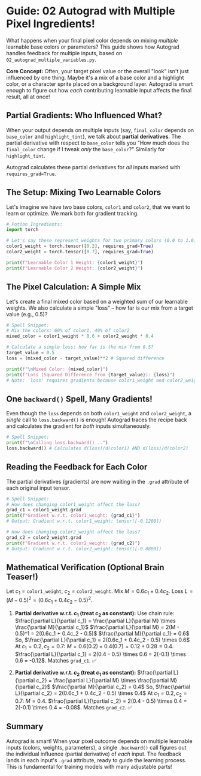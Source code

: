 # Guide: 02 Autograd with Multiple Pixel Ingredients!

What happens when your final pixel color depends on mixing _multiple_ learnable base colors or parameters? This guide shows how Autograd handles feedback for multiple inputs, based on `02_autograd_multiple_variables.py`.

**Core Concept:** Often, your target pixel value or the overall "look" isn't just influenced by one thing. Maybe it's a mix of a base color and a highlight color, or a character sprite placed on a background layer. Autograd is smart enough to figure out how _each_ contributing learnable input affects the final result, all at once!

## Partial Gradients: Who Influenced What?

When your output depends on multiple inputs (say, `final_color` depends on `base_color` and `highlight_tint`), we talk about **partial derivatives**. The partial derivative with respect to `base_color` tells you "How much does the `final_color` change if I tweak _only_ the `base_color`?" Similarly for `highlight_tint`.

Autograd calculates these partial derivatives for _all_ inputs marked with `requires_grad=True`.

## The Setup: Mixing Two Learnable Colors

Let's imagine we have two base colors, `color1` and `color2`, that we want to learn or optimize. We mark both for gradient tracking.

```python
# Potion Ingredients:
import torch

# Let's say these represent weights for two primary colors (0.0 to 1.0)
color1_weight = torch.tensor([0.2], requires_grad=True)
color2_weight = torch.tensor([0.7], requires_grad=True)

print(f"Learnable Color 1 Weight: {color1_weight}")
print(f"Learnable Color 2 Weight: {color2_weight}")
```

## The Pixel Calculation: A Simple Mix

Let's create a final mixed color based on a weighted sum of our learnable weights. We also calculate a simple "loss" – how far is our mix from a target value (e.g., 0.5)?

```python
# Spell Snippet:
# Mix the colors: 60% of color1, 40% of color2
mixed_color = color1_weight * 0.6 + color2_weight * 0.4

# Calculate a simple loss: how far is the mix from 0.5?
target_value = 0.5
loss = (mixed_color - target_value)**2 # Squared difference

print(f"\nMixed Color: {mixed_color}")
print(f"Loss (Squared Difference from {target_value}): {loss}")
# Note: 'loss' requires gradients because color1_weight and color2_weight do.
```

## One `backward()` Spell, Many Gradients!

Even though the `loss` depends on both `color1_weight` and `color2_weight`, a _single_ call to `loss.backward()` is enough! Autograd traces the recipe back and calculates the gradient for _both_ inputs simultaneously.

```python
# Spell Snippet:
print(f"\nCalling loss.backward()...")
loss.backward() # Calculates d(loss)/d(color1) AND d(loss)/d(color2)
```

## Reading the Feedback for Each Color

The partial derivatives (gradients) are now waiting in the `.grad` attribute of each original input tensor.

```python
# Spell Snippet:
# How does changing color1_weight affect the loss?
grad_c1 = color1_weight.grad
print(f"Gradient w.r.t. color1_weight: {grad_c1}")
# Output: Gradient w.r.t. color1_weight: tensor([-0.1200])

# How does changing color2_weight affect the loss?
grad_c2 = color2_weight.grad
print(f"Gradient w.r.t. color2_weight: {grad_c2}")
# Output: Gradient w.r.t. color2_weight: tensor([-0.0800])
```

## Mathematical Verification (Optional Brain Teaser!)

Let $c_1$ = `color1_weight`, $c_2$ = `color2_weight`.
Mix $M = 0.6c_1 + 0.4c_2$.
Loss $L = (M - 0.5)^2 = (0.6c_1 + 0.4c_2 - 0.5)^2$.

1.  **Partial derivative w.r.t. $c_1$ (treat $c_2$ as constant):**
    Use chain rule: $\frac{\partial L}{\partial c_1} = \frac{\partial L}{\partial M} \times \frac{\partial M}{\partial c_1}$
    $\frac{\partial L}{\partial M} = 2(M - 0.5)^1 = 2(0.6c_1 + 0.4c_2 - 0.5)$
    $\frac{\partial M}{\partial c_1} = 0.6$
    So, $\frac{\partial L}{\partial c_1} = 2(0.6c_1 + 0.4c_2 - 0.5) \times 0.6$
    At $c_1=0.2, c_2=0.7$: $M = 0.6(0.2) + 0.4(0.7) = 0.12 + 0.28 = 0.4$.
    $\frac{\partial L}{\partial c_1} = 2(0.4 - 0.5) \times 0.6 = 2(-0.1) \times 0.6 = -0.12$. Matches `grad_c1`. ✅

2.  **Partial derivative w.r.t. $c_2$ (treat $c_1$ as constant):**
    $\frac{\partial L}{\partial c_2} = \frac{\partial L}{\partial M} \times \frac{\partial M}{\partial c_2}$
    $\frac{\partial M}{\partial c_2} = 0.4$
    So, $\frac{\partial L}{\partial c_2} = 2(0.6c_1 + 0.4c_2 - 0.5) \times 0.4$
    At $c_1=0.2, c_2=0.7$: $M=0.4$.
    $\frac{\partial L}{\partial c_2} = 2(0.4 - 0.5) \times 0.4 = 2(-0.1) \times 0.4 = -0.08$. Matches `grad_c2`. ✅

## Summary

Autograd is smart! When your pixel outcome depends on multiple learnable inputs (colors, weights, parameters), a single `.backward()` call figures out the individual influence (partial derivative) of _each_ input. The feedback lands in each input's `.grad` attribute, ready to guide the learning process. This is fundamental for training models with many adjustable parts!
